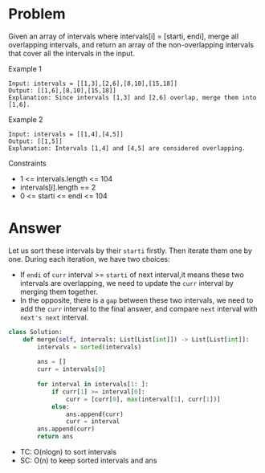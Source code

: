 # Problem
Given an array of intervals where intervals[i] = [starti, endi], merge all overlapping intervals, and return an array of the non-overlapping intervals that cover all the intervals in the input.

Example 1
```
Input: intervals = [[1,3],[2,6],[8,10],[15,18]]
Output: [[1,6],[8,10],[15,18]]
Explanation: Since intervals [1,3] and [2,6] overlap, merge them into [1,6].
```

Example 2
```
Input: intervals = [[1,4],[4,5]]
Output: [[1,5]]
Explanation: Intervals [1,4] and [4,5] are considered overlapping.
```

Constraints
- 1 <= intervals.length <= 104
- intervals[i].length == 2
- 0 <= starti <= endi <= 104
# Answer
Let us sort these intervals by their `starti` firstly. Then iterate them one by one.
During each iteration, we have two choices:
- If `endi` of `curr` interval >= `starti` of next interval,it means these two intervals are overlapping, we need to update the `curr` interval by merging them together.
- In the opposite, there is a `gap` between these two intervals, we need to add the `curr` interval to the final answer, and compare `next` interval with `next's next` interval. 
```python
class Solution:
    def merge(self, intervals: List[List[int]]) -> List[List[int]]:
        intervals = sorted(intervals)
        
        ans = []
        curr = intervals[0]
        
        for interval in intervals[1: ]:
            if curr[1] >= interval[0]:
                curr = [curr[0], max(interval[1], curr[1])]
            else:
                ans.append(curr)
                curr = interval
        ans.append(curr)
        return ans
```
- TC: O(nlogn) to sort intervals
- SC: O(n) to keep sorted intervals and ans